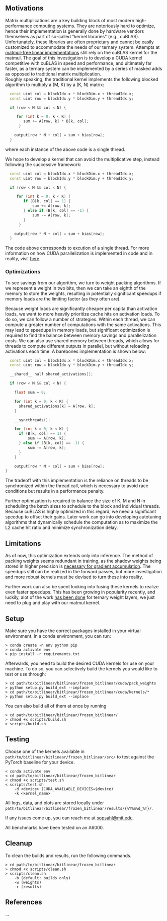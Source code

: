 
## Motivations

Matrix multiplications are a key building block of most modern high-performance computing systems.
They are notoriously hard to optimize, hence their implementation is generally done by
hardware vendors themselves as part of so-called "kernel libraries" (e.g., cuBLAS).
Unfortunately, these libraries are often proprietary and cannot be easily customized
to accommodate the needs of our ternary system. Attempts at [matmul-free linear implementations](https://github.com/ridgerchu/matmulfreellm) still rely on the cuBLAS kernel for the matmul. The goal of this investigation is to develop a CUDA kernel competitive with cuBLAS in speed and performance, and ultimately far faster, as a ternary system can be implemented by a series of masked adds as opposed to traditional matrix multiplication.  
Roughly speaking, the traditional kernel implements the following blocked
algorithm to multiply a (M, K) by a (K, N) matrix:

```C++
  const uint col = blockIdx.x * blockDim.x + threadIdx.x;
  const uint row = blockIdx.y * blockDim.y + threadIdx.y;

  if (row < M && col < N) {

     for (int k = 0; k < K) {
        sum += A[row, k] * B[k, col];
      }

    output[row * N + col] = sum + bias[row];
  }
```
where each instance of the above code is a single thread.

We hope to develop a kernel that can avoid the multiplicative step, instead following the successive framework:

```C++
  const uint col = blockIdx.x * blockDim.x + threadIdx.x;
  const uint row = blockIdx.y * blockDim.y + threadIdx.y;

  if (row < M && col < N) {

     for (int k = 0; k < K) {
        if (B[k, col] == 1) {
            sum += A[row, k];
        } else if (B[k, col] == -1) {
            sum -= A[row, k];
        } 
      }

    output[row * N + col] = sum + bias[row];
  }
```

The code above corresponds to excution of a single thread. For more information on how CUDA parallelization is implemented in code and in reality, visit [here](https://developer.nvidia.com/blog/cuda-refresher-cuda-programming-model/).

### Optimizations

To see savings from our algorithm, we turn to weight packing algorithms. If we represent a weight in two bits, then we can take an eighth of the memory to store the weights, resulting in potentially significant speedups if memory loads are the limiting factor (as they often are). 

Because weight loads are significantly cheaper per capita than activation loads, we want to more heavily prioritize cache hits on activation loads. To do so, we can follow a number of strategies. Within each thread, we can compute a greater number of computations with the same activations. This may lead to speedups in memory loads, but significant optimization is required to find the balance between memory savings and parallelization costs. We can also use shared memory between threads, which allows for threads to compute different outputs in parallel, but without reloading activations each time. A barebones implementation is shown below:

```C++
  const uint col = blockIdx.x * blockDim.x + threadIdx.x;
  const uint row = blockIdx.y * blockDim.y + threadIdx.y;

  __shared__ half shared_activations[];

  if (row < M && col < N) {

    float sum = 0;

    for (int k = 0; k < K) {
      shared_activations[k] = A[row, k];
    }

    __syncthreads();

    for (int k = 0; k < K) {
      if (B[k, col] == 1) {
          sum += A[row, k];
      } else if (B[k, col] == -1) {
          sum -= A[row, k];
      } 
    }

    output[row * N + col] = sum + bias[row];
} 
```
The tradeoff with this implementation is the reliance on threads to be synchronized within the thread call, which is necessary to avoid race conditions but results in a performance penalty.

Further optimization is required to balance the size of K, M and N in scheduling the batch sizes to schedule to the block and individual threads. Because cuBLAS is highly optimized in this regard, we need a significant speedup to offset their gains. Later work can go into developing autotuning algorithms that dynamically schedule the computation as to maximize the L2 cache hit ratio and minimize synchronization delay. 

## Limitations

As of now, this optimization extends only into inference. The method of packing weights seems redundant in training, as the shadow weights being stored in higher precision is [necessary for gradient accumulation](https://arxiv.org/pdf/2402.17764). The speedups still can be realized in the forward passes, but more investigation and more robust kernels must be devised to turn these into reality. 

Further work can also be spent looking into fusing these kernels to realize even faster speedups. This has been growing in popularity recently, and luckily, alot of the work [has been done](https://github.com/ridgerchu/matmulfreellm) for ternary weight layers, we just need to plug and play with our matmul kernel.

## Setup
Make sure you have the correct packages installed in your virtual environment. In a conda environment, you can run:
``` 
> conda create -n env python pip
> conda activate env
> pip install -r requirements.txt
```

Afterwards, you need to build the desired CUDA kernels for use on your machine. To do so, you can selectively build the kernels you would like to test or use through:
``` 
> cd path/to/bitlinear/bitlinear/frozen_bitlinear/cuda/pack_weights
> python setup.py build_ext --inplace
> cd path/to/bitlinear/bitlinear/frozen_bitlinear/cuda/kernels/*
> python setup.py build_ext --inplace
```
You can also build all of them at once by running 
``` 
> cd path/to/bitlinear/bitlinear/frozen_bitlinear/
> chmod +x scripts/build.sh
> scripts/build.sh
```

## Testing
Choose one of the kernels available in ```path/to/bitlinear/bitlinear/frozen_bitlinear/src/``` to test against the PyTorch baseline for your device. 
``` 
< conda activate env
< cd path/to/bitlinear/bitlinear/frozen_bitlinear
< chmod +x scripts/test.sh
< scripts/test.sh 
    -d <device> (CUDA_AVAILABLE_DEVICES=$device)
    -k <kernel_name> 
```

All logs, data, and plots are stored locally under ```path/to/bitlinear/bitlinear/frozen_bitlinear/results/{%Y%m%d_%T}/```.

If any issues come up, you can reach me at [sopsahl@mit.edu](mailto:sopsahl@mit.edu).

All benchmarks have been tested on an A6000.

## Cleanup 
To clean the builds and results, run the following commands.
``` 
> cd path/to/bitlinear/bitlinear/frozen_bitlinear
> chmod +x scripts/clean.sh
> scripts/clean.sh 
    -b (default: builds only)
    -w (weights)
    -r (results)
```


## References 
...